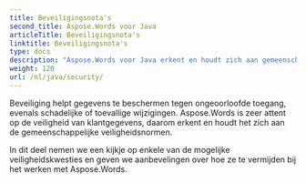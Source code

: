 ```yaml
---
title: Beveiligingsnota's
second_title: Aspose.Words voor Java
articleTitle: Beveiligingsnota's
linktitle: Beveiligingsnota's
type: docs
description: "Aspose.Words voor Java erkent en houdt zich aan gemeenschappelijke veiligheidsnormen om een hoog niveau van gegevensbeveiliging te waarborgen. Bekijk mogelijke veiligheidskwesties en aanbevelingen over hoe ze te vermijden."
weight: 120
url: /nl/java/security/
---
```


Beveiliging helpt gegevens te beschermen tegen ongeoorloofde toegang, evenals schadelijke of toevallige wijzigingen. Aspose.Words is zeer attent op de veiligheid van klantgegevens, daarom erkent en houdt het zich aan de gemeenschappelijke veiligheidsnormen.

In dit deel nemen we een kijkje op enkele van de mogelijke veiligheidskwesties en geven we aanbevelingen over hoe ze te vermijden bij het werken met Aspose.Words.